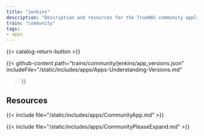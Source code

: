 ```yaml
---
title: "Jenkins"
description: "Description and resources for the TrueNAS community application called Jenkins."
train: "community"
tags:
- apps
---
```


{{< catalog-return-button >}}

{{< github-content 
    path="trains/community/jenkins/app_versions.json"
	includeFile="/static/includes/apps/Apps-Understanding-Versions.md"
>}}

## Resources

{{< include file="/static/includes/apps/CommunityApp.md" >}}

{{< include file="/static/includes/apps/CommunityPleaseExpand.md" >}}

<!--
<div class="docs-sections">

{{< doc-card title="<appname> Deployments" link="/resources/"
descr="How to deploy and configure the <appname> app." >}}

</div>
-->
